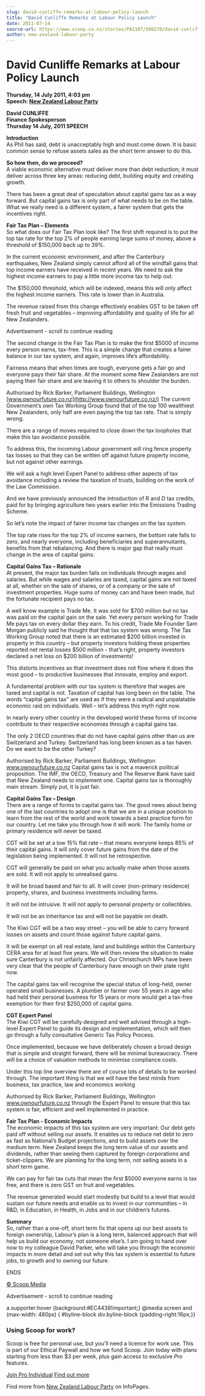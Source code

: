 ```yaml
---
slug: david-cunliffe-remarks-at-labour-policy-launch
title: "David Cunliffe Remarks at Labour Policy Launch"
date: 2011-07-14
source-url: https://www.scoop.co.nz/stories/PA1107/S00270/david-cunliffe-remarks-at-labour-policy-launch.htm
author: new-zealand-labour-party
---
```

David Cunliffe Remarks at Labour Policy Launch
==============================================

**Thursday, 14 July 2011, 4:03 pm**  
**Speech: [New Zealand Labour Party](https://info.scoop.co.nz/New_Zealand_Labour_Party)**

**David CUNLIFFE  
Finance Spokesperson  
Thursday 14 July, 2011 SPEECH**

**Introduction**  
As Phil has said, debt is unacceptably high and must come down. It is basic common sense to refuse assets sales as the short term answer to do this.

**So how then, do we proceed?**  
A viable economic alternative must deliver more than debt reduction; it must deliver across three key areas: reducing debt, building equity and creating growth.

There has been a great deal of speculation about capital gains tax as a way forward. But capital gains tax is only part of what needs to be on the table. What we really need is a different system, a fairer system that gets the incentives right.

**Fair Tax Plan – Elements**  
So what does our Fair Tax Plan look like? The first shift required is to put the top tax rate for the top 2% of people earning large sums of money, above a threshold of $150,000 back up to 39%.

In the current economic environment, and after the Canterbury earthquakes, New Zealand simply cannot afford all of the windfall gains that top income earners have received in recent years. We need to ask the highest income earners to pay a little more income tax to help out.

The $150,000 threshold, which will be indexed, means this will only affect the highest income earners. This rate is lower than in Australia.

The revenue raised from this change effectively enables GST to be taken off fresh fruit and vegetables – improving affordability and quality of life for all New Zealanders.

Advertisement - scroll to continue reading





The second change in the Fair Tax Plan is to make the first $5000 of income every person earns, tax-free. This is a simple change that creates a fairer balance in our tax system, and again, improves life’s affordability.

Fairness means that when times are tough, everyone gets a fair go and everyone pays their fair share. At the moment some New Zealanders are not paying their fair share and are leaving it to others to shoulder the burden.

Authorised by Rick Barker, Parliament Buildings, Wellington [www.ownourfuture.co.nz](http://www.ownourfuture.co.nz/) The current Government’s own Tax Working Group found that of the top 100 wealthiest New Zealanders, only half are even paying the top tax rate. That is simply wrong.

There are a range of moves required to close down the tax loopholes that make this tax avoidance possible.

To address this, the incoming Labour government will ring fence property tax losses so that they can be written off against future property income, but not against other earnings.

We will ask a high level Expert Panel to address other aspects of tax avoidance including a review the taxation of trusts, building on the work of the Law Commission.

And we have previously announced the introduction of R and D tax credits, paid for by bringing agriculture two years earlier into the Emissions Trading Scheme.

So let’s note the impact of fairer income tax changes on the tax system.

The top rate rises for the top 2% of income earners, the bottom rate falls to zero, and nearly everyone, including beneficiaries and superannuitants, benefits from that rebalancing. And there is major gap that really must change in the area of capital gains.

**Capital Gains Tax – Rationale**  
At present, the major tax burden falls on individuals through wages and salaries. But while wages and salaries are taxed, capital gains are not taxed at all, whether on the sale of shares, or of a company or the sale of investment properties. Huge sums of money can and have been made, but the fortunate recipient pays no tax.

A well know example is Trade Me. It was sold for $700 million but no tax was paid on the capital gain on the sale. Yet every person working for Trade Me pays tax on every dollar they earn. To his credit, Trade Me Founder Sam Morgan publicly said he thought that that tax system was wrong. The Tax Working Group noted that there is an estimated $200 billion invested in property in this country – but property investors holding these properties reported net rental losses $500 million - that’s right, property investors declared a net loss on $200 billion of investments!

This distorts incentives so that investment does not flow where it does the most good – to productive businesses that innovate, employ and export.

A fundamental problem with our tax system is therefore that wages are taxed and capital is not. Taxation of capital has long been on the table. The words “capital gains tax” are used as if they were a radical and unpalatable economic raid on individuals. Well – let’s address this myth right now.

In nearly every other country in the developed world these forms of income contribute to their respective economies through a capital gains tax.

The only 2 OECD countries that do not have capital gains other than us are Switzerland and Turkey. Switzerland has long been known as a tax haven. Do we want to be the other Turkey?

Authorised by Rick Barker, Parliament Buildings, Wellington www.ownourfuture.co.nz Capital gains tax is not a maverick political proposition. The IMF, the OECD, Treasury and The Reserve Bank have said that New Zealand needs to implement one. Capital gains tax is thoroughly main stream. Simply put, it is just fair.

**Capital Gains Tax – Design**  
There are a range of forms to capital gains tax. The good news about being one of the last countries to adopt one is that we are in a unique position to learn from the rest of the world and work towards a best practice form for our country. Let me take you through how it will work: The family home or primary residence will never be taxed.

CGT will be set at a low 15% flat rate – that means everyone keeps 85% of their capital gains. It will only cover future gains from the date of the legislation being implemented. It will not be retrospective.

CGT will generally be paid on what you actually make when those assets are sold. It will not apply to unrealised gains.

It will be broad based and fair to all. It will cover (non-primary residence) property, shares, and business investments including farms.

It will not be intrusive. It will not apply to personal property or collectibles.

It will not be an inheritance tax and will not be payable on death.

The Kiwi CGT will be a two way street – you will be able to carry forward losses on assets and count those against future capital gains.

It will be exempt on all real estate, land and buildings within the Canterbury CERA area for at least five years. We will then review the situation to make sure Canterbury is not unfairly affected. Our Christchurch MPs have been very clear that the people of Canterbury have enough on their plate right now.

The capital gains tax will recognise the special status of long-held, owner operated small businesses. A plumber or farmer over 55 years in age who had held their personal business for 15 years or more would get a tax-free exemption for their first $250,000 of capital gains.

**CGT Expert Panel**  
The Kiwi CGT will be carefully designed and well advised through a high-level Expert Panel to guide its design and implementation, which will then go through a fully consultative Generic Tax Policy Process.

Once implemented, because we have deliberately chosen a broad design that is simple and straight forward, there will be minimal bureaucracy. There will be a choice of valuation methods to minimise compliance costs.

Under this top line overview there are of course lots of details to be worked through. The important thing is that we will have the best minds from business, tax practice, law and economics working

Authorised by Rick Barker, Parliament Buildings, Wellington www.ownourfuture.co.nz through the Expert Panel to ensure that this tax system is fair, efficient and well implemented in practice.

**Fair Tax Plan - Economic Impacts**  
The economic impacts of this tax system are very important: Our debt gets paid off without selling our assets. It enables us to reduce net debt to zero as fast as National’s Budget projections, and to build assets over the medium term. New Zealand keeps the long term value of our assets and dividends, rather than seeing them captured by foreign corporations and ticket-clippers. We are planning for the long term, not selling assets in a short term game.

We can pay for fair tax cuts that mean the first $5000 everyone earns is tax free, and there is zero GST on fruit and vegetables.

The revenue generated would start modestly but build to a level that would sustain our future needs and enable us to invest in our communities – in R&D, in Education, in Health, in Jobs and in our children’s futures.

**Summary**  
So, rather than a one-off, short term fix that opens up our best assets to foreign ownership, Labour’s plan is a long term, balanced approach that will help us build our economy, not someone else’s. I am going to hand over now to my colleague David Parker, who will take you through the economic impacts in more detail and set out why this tax system is essential to future jobs, to growth and to owning our future.

ENDS  

[© Scoop Media](http://www.scoop.co.nz/about/terms.html)  

Advertisement - scroll to continue reading



a.supporter:hover {background:#EC4438!important;} @media screen and (max-width: 480px) { #byline-block div.byline-block {padding-right:16px;}}

### Using Scoop for work?

Scoop is free for personal use, but you’ll need a licence for work use. This is part of our Ethical Paywall and how we fund Scoop. Join today with plans starting from less than $3 per week, plus gain access to exclusive _Pro_ features.  
  
[Join Pro Individual](https://pro.scoop.co.nz/Individual/?from=ProIn24) [Find out more](https://pro.scoop.co.nz/using-scoop-for-work/?from=ProIn24)

Find more from [New Zealand Labour Party](https://info.scoop.co.nz/New_Zealand_Labour_Party) on InfoPages.